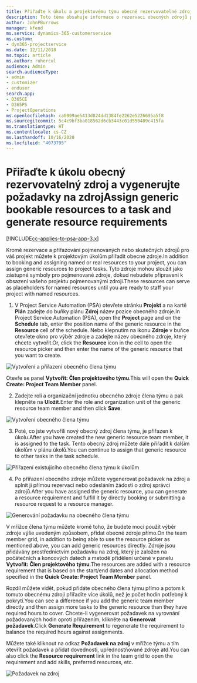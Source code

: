 ```yaml
---
title: Přiřaďte k úkolu a projektovému týmu obecné rezervovatelné zdroje
description: Toto téma obsahuje informace o rezervaci obecných zdrojů pro úkoly a projektové týmy.
author: JohnPBurrows
manager: kfend
ms.service: dynamics-365-customerservice
ms.custom:
- dyn365-projectservice
ms.date: 12/11/2018
ms.topic: article
ms.author: ruhercul
audience: Admin
search.audienceType:
- admin
- customizer
- enduser
search.app:
- D365CE
- D365PS
- ProjectOperations
ms.openlocfilehash: ca0999ae5413d824dd1384fe2262e5226695a5f8
ms.sourcegitcommit: 5c4c9bf3ba018562d6cb3443c01d550489c415fa
ms.translationtype: HT
ms.contentlocale: cs-CZ
ms.lasthandoff: 10/16/2020
ms.locfileid: "4073795"
---
```

# <a name="assign-generic-bookable-resources-to-a-task-and-generate-resource-requirements"></a><span data-ttu-id="d3e5c-103">Přiřaďte k úkolu obecný rezervovatelný zdroj a vygenerujte požadavky na zdroj</span><span class="sxs-lookup"><span data-stu-id="d3e5c-103">Assign generic bookable resources to a task and generate resource requirements</span></span> 

[!INCLUDE[cc-applies-to-psa-app-3.x](../includes/cc-applies-to-psa-app-3x.md)]

<span data-ttu-id="d3e5c-104">Kromě rezervace a přiřazování pojmenovaných nebo skutečných zdrojů pro váš projekt můžete k projektovým úkolům přiřadit obecné zdroje.</span><span class="sxs-lookup"><span data-stu-id="d3e5c-104">In addition to booking and assigning named or real resources to your project, you can assign generic resources to project tasks.</span></span> <span data-ttu-id="d3e5c-105">Tyto zdroje mohou sloužit jako zástupné symboly pro pojmenované zdroje, dokud nebudete připraveni k obsazení vašeho projektu pojmenovanými zdroji.</span><span class="sxs-lookup"><span data-stu-id="d3e5c-105">These resources can serve as placeholders for named resources until you are ready to staff your project with named resources.</span></span> 

1. <span data-ttu-id="d3e5c-106">V Project Service Automation (PSA) otevřete stránku **Projekt** a na kartě **Plán** zadejte do buňky plánu **Zdroj** název pozice obecného zdroje.</span><span class="sxs-lookup"><span data-stu-id="d3e5c-106">In Project Service Automation (PSA), open the **Project** page and on the **Schedule** tab, enter the position name of the generic resource in the **Resource** cell of the schedule.</span></span> <span data-ttu-id="d3e5c-107">Nebo klepnutím na ikonu **Zdroje** v buňce otevřete okno pro výběr zdroje a zadejte název obecného zdroje, který chcete vytvořit.</span><span class="sxs-lookup"><span data-stu-id="d3e5c-107">Or, click the **Resource** icon in the cell to open the resource picker and then enter the name of the generic resource that you want to create.</span></span>

![Vytvoření a přiřazení obecného člena týmu](media/RM-how-to-9.png)

<span data-ttu-id="d3e5c-109">Otevře se panel **Vytvořit: Člen projektového týmu**.</span><span class="sxs-lookup"><span data-stu-id="d3e5c-109">This will open the **Quick Create: Project Team Member** panel.</span></span> 

2. <span data-ttu-id="d3e5c-110">Zadejte roli a organizační jednotku obecného zdroje člena týmu a pak klepněte na **Uložit**.</span><span class="sxs-lookup"><span data-stu-id="d3e5c-110">Enter the role and organization unit of the generic resource team member and then click **Save**.</span></span>

![Vytvoření obecného člena týmu](media/RM-how-to-10.png)

3. <span data-ttu-id="d3e5c-112">Poté, co jste vytvořili nový obecný zdroj člena týmu, je přiřazen k úkolu.</span><span class="sxs-lookup"><span data-stu-id="d3e5c-112">After you have created the new generic resource team member, it is assigned to the task.</span></span> <span data-ttu-id="d3e5c-113">Tento obecný zdroj můžete dále přiřadit k dalším úkolům v plánu úkolů.</span><span class="sxs-lookup"><span data-stu-id="d3e5c-113">You can continue to assign that generic resource to other tasks in the task schedule.</span></span>

![Přiřazení existujícího obecného člena týmu k úkolům](media/RM-how-to-11.png)

4. <span data-ttu-id="d3e5c-115">Po přiřazení obecného zdroje můžete vygenerovat požadavek na zdroj a splnit ji přímou rezervací nebo odesláním žádosti o zdroj správci zdrojů.</span><span class="sxs-lookup"><span data-stu-id="d3e5c-115">After you have assigned the generic resource, you can generate a resource requirement and fulfill it by directly booking or submitting a resource request to a resource manager.</span></span>

![Generování požadavku na obecného člena týmu](media/RM-how-to-12.png)

<span data-ttu-id="d3e5c-117">V mřížce člena týmu můžete kromě toho, že budete moci použít výběr zdroje výše uvedeným způsobem, přidat obecné zdroje přímo.</span><span class="sxs-lookup"><span data-stu-id="d3e5c-117">On the team member grid, in addition to being able to use the resource picker as mentioned above, you can add generic resources directly.</span></span> <span data-ttu-id="d3e5c-118">Zdroje jsou přidávány prostřednictvím požadavku na zdroj, který je založen na počátečních a koncových datech a metodě přidělení určené v panelu **Vytvořit: Člen projektového týmu**.</span><span class="sxs-lookup"><span data-stu-id="d3e5c-118">The resources are added with a resource requirement that is based on the start/end dates and allocation method specified in the **Quick Create: Project Team Member** panel.</span></span>

<span data-ttu-id="d3e5c-119">Rozdíl můžete vidět, pokud přidáte obecného člena týmu přímo a potom k tomuto obecnému zdroji přiřadíte více úkolů, než je počet hodin potřebný k pokrytí.</span><span class="sxs-lookup"><span data-stu-id="d3e5c-119">You can see a difference if you add the generic team member directly and then assign more tasks to the generic resource than they have required hours to cover.</span></span> <span data-ttu-id="d3e5c-120">Chcete-li vygenerovat požadavek na vyrovnání požadovaných hodin oproti přiřazením, klikněte na **Generovat požadavek**.</span><span class="sxs-lookup"><span data-stu-id="d3e5c-120">Click **Generate Requirement** to regenerate the requirement to balance the required hours against assignments.</span></span>

<span data-ttu-id="d3e5c-121">Můžete také kliknout na odkaz **Požadavek na zdroj** v mřížce týmu a tím otevřít požadavek a přidat dovednosti, upřednostňované zdroje atd.</span><span class="sxs-lookup"><span data-stu-id="d3e5c-121">You can also click the **Resource requirement** link in the team grid to open the requirement and add skills, preferred resources, etc.</span></span>

![Požadavek na zdroj](media/RM-how-to-13.png)

